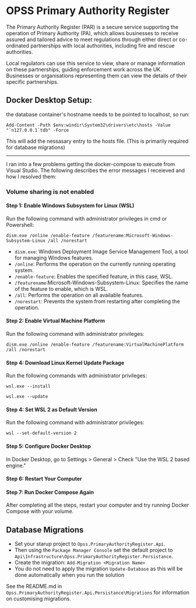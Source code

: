 # OPSS Primary Authority Register
The Primary Authority Register (PAR) is a secure service supporting the operation of Primary Authority (PA), 
which allows businesses to receive assured and tailored advice to meet regulations through either direct or 
co-ordinated partnerships with local authorities, including fire and rescue authorities.

Local regulators can use this service to view, share or manage information on these partnerships, guiding 
enforcement work across the UK. Businesses or organisations representing them can view the details of their 
specific partnerships.

## Docker Desktop Setup:
the database container's hostname needs to be pointed to localhost, so run:
```
Add-Content -Path $env:windir\System32\drivers\etc\hosts -Value "`n127.0.0.1`tdb" -Force
```
This will add the nessasary entry to the hosts file. (This is primarily required for database migrations)

-------------

I ran into a few problems getting the docker-compose to execute from Visual Studio. The following describes
the error messages I receieved and how I resolved them:

### Volume sharing is not enabled
#### Step 1: Enable Windows Subsystem for Linux (WSL)
Run the following command with administrator privileges in cmd or Powershell:


`dism.exe /online /enable-feature /featurename:Microsoft-Windows-Subsystem-Linux /all /norestart`

- `dism.exe`: Windows Deployment Image Service Management Tool, a tool for managing Windows features.
- `/online`: Performs the operation on the currently running operating system.
- `/enable-feature`: Enables the specified feature, in this case, WSL.
- `/featurename`:Microsoft-Windows-Subsystem-Linux: Specifies the name of the feature to enable, which is WSL.
- `/all`: Performs the operation on all available features.
- `/norestart`: Prevents the system from restarting after completing the operation.

#### Step 2: Enable Virtual Machine Platform
Run the following command with administrator privileges:

`dism.exe /online /enable-feature /featurename:VirtualMachinePlatform /all /norestart`

#### Step 4: Download Linux Kernel Update Package
Run the following commands with administrator privileges:

`wsl.exe --install`

`wsl.exe --update`

#### Step 4: Set WSL 2 as Default Version
Run the following command with administrator privileges:

`wsl --set-default-version 2`

#### Step 5: Configure Docker Desktop
In Docker Desktop, go to Settings > General > Check "Use the WSL 2 based engine."

#### Step 6: Restart Your Computer
#### Step 7: Run Docker Compose Again
After completing all the steps, restart your computer and try running Docker Compose with your volume.

## Database Migrations
- Set your starup project to `Opss.PrimaryAuthorityRegister.Api`. 
- Then using the `Package Manager Console` set the default project to `Api\Infrastructure\Opss.PrimaryAuthorityRegister.Persistance`.
- Create the migration: `Add-Migration <Migration Name>`
- You do not need to apply the migration `Update-Database` as this will be done automatically when you run the solution

See the README.md in `Opss.PrimaryAuthorityRegister.Api.Persistance\Migrations` for information on customising migrations.